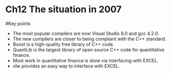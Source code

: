 Ch12 The situation in 2007
====

#Key points
- The most popular compilers are now Visual Studio 8.0 and gcc 4.2.0.
- The new compilers are closer to being compliant with the C++ standard.
- Boost is a high-quality free library of C++ code.
- QuantLib is the largest library of open source C++ code for quantitative finance.
- Most work in quantitative finance is done via interfacing with EXCEL.
- xlw provides an easy way to interface with EXCEL.